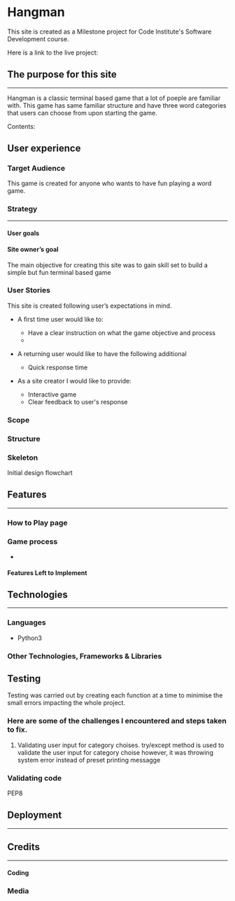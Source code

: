 
# Hangman


This site is created as a Milestone project for Code Institute's Software Development course.

Here is a link to the live project: [](https://)


## The purpose for this site 
---
Hangman is a classic terminal based game that a lot of poeple are familiar with.
This game has same familiar structure and have three word categories that users can choose from upon starting the game.




Contents:


## User experience

### Target Audience

This game is created for anyone who wants to have fun playing a word game.


###  Strategy 
---

####  User goals 


####  Site owner’s goal 

The main objective for creating this site was to gain skill set to build a simple but fun terminal based game


###  User Stories 

This site is created following user’s expectations in mind.

* A first time user would like to:
    * Have a clear instruction on what the game objective and process
    * 


* A returning user would like to have the following additional 
   * Quick response time

* As a site creator I would like to provide:
  * Interactive game 
  * Clear feedback to user's response


###  Scope 


###  Structure 



###  Skeleton 

Initial design flowchart



##  Features 
---



###  How to Play page 



###  Game process 

* 

#### Features Left to Implement



##  Technologies 
--- 

###  Languages 

 * Python3

###  Other Technologies, Frameworks & Libraries 

 
 
##  Testing 
Testing was carried out by creating each function at a time to minimise the small errors impacting the whole project.

### Here are some of the challenges I encountered and steps taken to fix.

1. Validating user input for category choises.
  try/except method is used to validate the user input for category choise however, it was throwing system error instead of preset printing messagge 


###  Validating code 

PEP8

##  Deployment 
--- 

##  Credits 
--- 

####  Coding 



###  Media 


